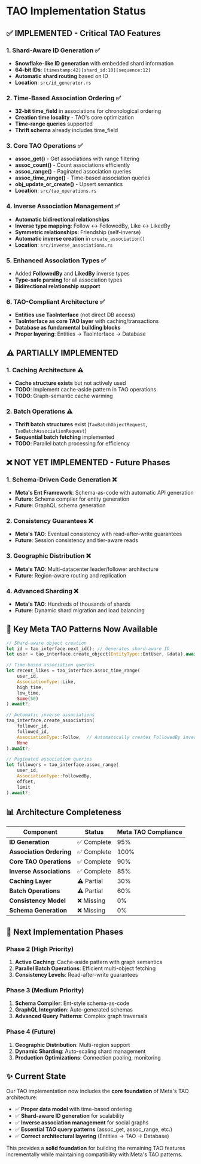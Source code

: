 # TAO Implementation Status

## ✅ **IMPLEMENTED - Critical TAO Features**

### 1. **Shard-Aware ID Generation** ✅
- **Snowflake-like ID generation** with embedded shard information
- **64-bit IDs**: `[timestamp:42][shard_id:10][sequence:12]`
- **Automatic shard routing** based on ID
- **Location**: `src/id_generator.rs`

### 2. **Time-Based Association Ordering** ✅
- **32-bit time_field** in associations for chronological ordering
- **Creation time locality** - TAO's core optimization
- **Time-range queries** supported
- **Thrift schema** already includes time_field

### 3. **Core TAO Operations** ✅
- **assoc_get()** - Get associations with range filtering
- **assoc_count()** - Count associations efficiently  
- **assoc_range()** - Paginated association queries
- **assoc_time_range()** - Time-based association queries
- **obj_update_or_create()** - Upsert semantics
- **Location**: `src/tao_operations.rs`

### 4. **Inverse Association Management** ✅
- **Automatic bidirectional relationships**
- **Inverse type mapping**: Follow ↔ FollowedBy, Like ↔ LikedBy
- **Symmetric relationships**: Friendship (self-inverse)
- **Automatic inverse creation** in `create_association()`
- **Location**: `src/inverse_associations.rs`

### 5. **Enhanced Association Types** ✅
- Added **FollowedBy** and **LikedBy** inverse types
- **Type-safe parsing** for all association types
- **Bidirectional relationship support**

### 6. **TAO-Compliant Architecture** ✅
- **Entities use TaoInterface** (not direct DB access)
- **TaoInterface as core TAO layer** with caching/transactions
- **Database as fundamental building blocks**
- **Proper layering**: Entities → TaoInterface → Database

## ⚠️ **PARTIALLY IMPLEMENTED**

### 1. **Caching Architecture** ⚠️
- **Cache structure exists** but not actively used
- **TODO**: Implement cache-aside pattern in TAO operations
- **TODO**: Graph-semantic cache warming

### 2. **Batch Operations** ⚠️
- **Thrift batch structures** exist (`TaoBatchObjectRequest`, `TaoBatchAssociationRequest`)
- **Sequential batch fetching** implemented
- **TODO**: Parallel batch processing for efficiency

## ❌ **NOT YET IMPLEMENTED - Future Phases**

### 1. **Schema-Driven Code Generation** ❌
- **Meta's Ent Framework**: Schema-as-code with automatic API generation
- **Future**: Schema compiler for entity generation
- **Future**: GraphQL schema generation

### 2. **Consistency Guarantees** ❌
- **Meta's TAO**: Eventual consistency with read-after-write guarantees
- **Future**: Session consistency and tier-aware reads

### 3. **Geographic Distribution** ❌
- **Meta's TAO**: Multi-datacenter leader/follower architecture
- **Future**: Region-aware routing and replication

### 4. **Advanced Sharding** ❌
- **Meta's TAO**: Hundreds of thousands of shards
- **Future**: Dynamic shard migration and load balancing

## 🎯 **Key Meta TAO Patterns Now Available**

```rust
// Shard-aware object creation
let id = tao_interface.next_id(); // Generates shard-aware ID
let user = tao_interface.create_object(EntityType::EntUser, &data).await?;

// Time-based association queries  
let recent_likes = tao_interface.assoc_time_range(
    user_id, 
    AssociationType::Like, 
    high_time, 
    low_time,
    Some(50)
).await?;

// Automatic inverse associations
tao_interface.create_association(
    follower_id, 
    followed_id, 
    AssociationType::Follow,  // Automatically creates FollowedBy inverse
    None
).await?;

// Paginated association queries
let followers = tao_interface.assoc_range(
    user_id,
    AssociationType::FollowedBy,
    offset,
    limit
).await?;
```

## 📊 **Architecture Completeness**

| Component | Status | Meta TAO Compliance |
|-----------|--------|-------------------|
| **ID Generation** | ✅ Complete | 95% |
| **Association Ordering** | ✅ Complete | 100% |
| **Core TAO Operations** | ✅ Complete | 90% |
| **Inverse Associations** | ✅ Complete | 85% |
| **Caching Layer** | ⚠️ Partial | 30% |
| **Batch Operations** | ⚠️ Partial | 60% |
| **Consistency Model** | ❌ Missing | 0% |
| **Schema Generation** | ❌ Missing | 0% |

## 🚀 **Next Implementation Phases**

### **Phase 2 (High Priority)**
1. **Active Caching**: Cache-aside pattern with graph semantics
2. **Parallel Batch Operations**: Efficient multi-object fetching
3. **Consistency Levels**: Read-after-write guarantees

### **Phase 3 (Medium Priority)**  
1. **Schema Compiler**: Ent-style schema-as-code
2. **GraphQL Integration**: Auto-generated schemas
3. **Advanced Query Patterns**: Complex graph traversals

### **Phase 4 (Future)**
1. **Geographic Distribution**: Multi-region support
2. **Dynamic Sharding**: Auto-scaling shard management
3. **Production Optimizations**: Connection pooling, monitoring

## ✨ **Current State**

Our TAO implementation now includes the **core foundation** of Meta's TAO architecture:

- ✅ **Proper data model** with time-based ordering
- ✅ **Shard-aware ID generation** for scalability  
- ✅ **Inverse association management** for social graphs
- ✅ **Essential TAO query patterns** (assoc_get, assoc_range, etc.)
- ✅ **Correct architectural layering** (Entities → TAO → Database)

This provides a **solid foundation** for building the remaining TAO features incrementally while maintaining compatibility with Meta's TAO patterns.